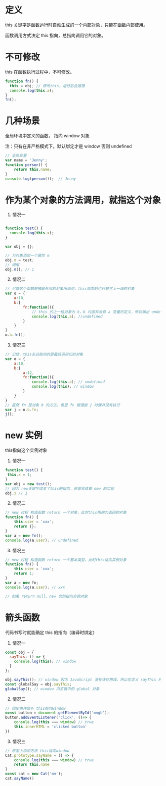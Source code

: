 # 定义

this 关键字是函数运行时自动生成的一个内部对象，只能在函数内部使用。

函数调用方式决定 this 指向，总指向调用它的对象。



# 不可修改

this 在函数执行过程中，不可修改。

```js
function fn() {
  this = obj; // 修改this，运行后会报错
  console.log(this.a);
}
fn();
```


# 几种场景

全局环境中定义的函数， 指向 window 对象

注：只有在非严格模式下，默认绑定才是 window 否则 undefined
```js
// 全局变量
var name = 'Jenny';
function person() {
    return this.name;
}
console.log(person());  // Jenny
```


# 作为某个对象的方法调用，就指这个对象

1. 情况一
```js

function test() {
  console.log(this.x);
}

var obj = {};

// 为对象添加一个属性 m
obj.m = test;
// 调用
obj.m(); // 1
```

2. 情况二
```js
// 尽管这个函数是被最外层的对象所调用，this指向的也只是它上一级的对象
var o = {
    a:10,
    b:{
        fn:function(){
            // this 的上一级对象为 b，b 内部并没有 a 变量的定义，所以输出 undefined
            console.log(this.a); //undefined
        }
    }
}
o.b.fn();
```

3. 情况三
```js
// 记住，this永远指向的是最后调用它的对象
var o = {
    a:10,
    b:{
        a:12,
        fn:function(){
            console.log(this.a); // undefined
            console.log(this); // window
        }
    }
}
// 虽然 fn 是对象 b 的方法，但是 fn 赋值给 j 时候并没有执行
var j = o.b.fn;
j();
```


# new 实例

this指向这个实例对象

1. 情况一
```js
function test() {
 this.x = 1;
}
var obj = new test();
// 因为 new关键字改变了this的指向，原理具体看 new 的实现
obj.x // 1
```

2. 情况二
```js
// new 过程 构造函数 return 一个对象，此时this指向为返回的对象
function fn() {  
    this.user = 'xxx';  
    return {};  
}
var a = new fn();  
console.log(a.user); // undefined
```

3. 情况三
```js
// new 过程 构造函数 return 一个基本类型，此时this指向实例对象
function fn() {  
    this.user = 'xxx';  
    return 1;
}
var a = new fn;  
console.log(a.user); // xxx

// 如果 return null，new 仍然指向实例对象
```



# 箭头函数

代码书写时就能确定 this 的指向（编译时绑定）

1. 情况一
```js
const obj = {
  sayThis: () => {
    console.log(this); // window
  }
};

obj.sayThis(); // window 因为 JavaScript 没有块作用域，所以在定义 sayThis 的时候，里面的 this 就绑到 window 上去了
const globalSay = obj.sayThis;
globalSay(); // window 浏览器中的 global 对象
```

2. 情况二
```js
// 绑定事件监听 this指向window
const button = document.getElementById('mngb');
button.addEventListener('click', ()=> {
    console.log(this === window) // true
    this.innerHTML = 'clicked button'
})
```

3. 情况三
```js
// 原型上添加方法 this指向window
Cat.prototype.sayName = () => {
    console.log(this === window) // true
    return this.name
}
const cat = new Cat('mm');
cat.sayName()
```